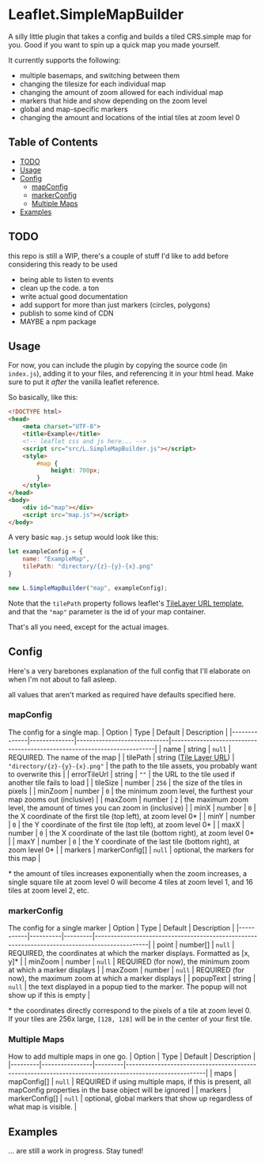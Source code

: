 # Leaflet.SimpleMapBuilder
A silly little plugin that takes a config and builds a tiled CRS.simple map for you. Good if you want to spin up a quick map you made yourself.

It currently supports the following:
- multiple basemaps, and switching between them
- changing the tilesize for each individual map
- changing the amount of zoom allowed for each individual map
- markers that hide and show depending on the zoom level
- global and map-specific markers
- changing the amount and locations of the intial tiles at zoom level 0

## Table of Contents
  * [TODO](#todo)
  * [Usage](#usage)
  * [Config](#config)
    + [mapConfig](#mapconfig)
    + [markerConfig](#markerconfig)
    + [Multiple Maps](#multiple-maps)
  * [Examples](#examples)

## TODO
this repo is still a WIP, there's a couple of stuff I'd like to add before considering this ready to be used
- being able to listen to events
- clean up the code. a ton
- write actual good documentation
- add support for more than just markers (circles, polygons)
- publish to some kind of CDN
- MAYBE a npm package

## Usage
For now, you can include the plugin by copying the source code (in `index.js`), adding it to your files, and referencing it in your html head. Make sure to put it *after* the vanilla leaflet reference.

So basically, like this:
```html
<!DOCTYPE html>
<head>
    <meta charset="UTF-8">
    <title>Example</title>
    <!-- leaflet css and js here... -->
    <script src="src/L.SimpleMapBuilder.js"></script>
    <style>
        #map {
            height: 700px;
        }
    </style>
</head>
<body>
    <div id="map"></div>
    <script src="map.js"></script>
</body>
```

A very basic `map.js` setup would look like this:
```js
let exampleConfig = {
    name: "ExampleMap",
    tilePath: "directory/{z}-{y}-{x}.png"
}

new L.SimpleMapBuilder("map", exampleConfig);
```
Note that the `tilePath` property follows leaflet's [TileLayer URL template](https://leafletjs.com/reference.html#tilelayer), and that the `"map"` parameter is the id of your map container.

That's all you need, except for the actual images.

## Config
Here's a very barebones explanation of the full config that I'll elaborate on when I'm not about to fall asleep.

all values that aren't marked as required have defaults specified here.

### mapConfig
The config for a single map.
| Option       | Type         | Default                     | Description                                                             |
|--------------|--------------|-----------------------------|-------------------------------------------------------------------------|
| name         | string       | `null`                        | REQUIRED. The name of the map                                           |
| tilePath     | string ([Tile Layer URL](https://leafletjs.com/reference.html#tilelayer))      | `"directory/{z}-{y}-{x}.png"` | the path to the tile assets, you probably want to overwrite this        |
| errorTileUrl | string       | `""`                          | the URL to the tile used if another tile fails to load                  |
| tileSize     | number       | `256`                         | the size of the tiles in pixels                                         |
| minZoom      | number       | `0`                           | the minimum zoom level, the furthest your map zooms out (inclusive)     |
| maxZoom      | number       | `2`                           | the maximum zoom level, the amount of times you can zoom in (inclusive) |
| minX         | number       | `0`                           | the X coordinate of the first tile (top left), at zoom level 0*         |
| minY         | number       | `0`                           | the Y coordinate of the first tile (top left), at zoom level 0*         |
| maxX         | number       | `0`                           | the X coordinate of the last tile (bottom right), at zoom level 0*      |
| maxY         | number       | `0`                           | the Y coordinate of the last tile (bottom right), at zoom level 0*      |
| markers      | markerConfig[] | `null`                        | optional, the markers for this map                                      |


\* the amount of tiles increases exponentially when the zoom increases, a single square tile at zoom level 0 will become 4 tiles at zoom level 1, and 16 tiles at zoom level 2, etc.

### markerConfig
The config for a single marker
| Option    | Type     | Default | Description                                                                                   |
|-----------|----------|---------|-----------------------------------------------------------------------------------------------|
| point     | number[] | `null`  | REQUIRED, the coordinates at which the marker displays. Formatted as [x, y]*                   |
| minZoom   | number   | `null`  | REQUIRED (for now), the minimum zoom at which a marker displays                               |
| maxZoom   | number   | `null`  | REQUIRED (for now), the maximum zoom at which a marker displays                               |
| popupText | string   | `null`  | the text displayed in a popup tied to the marker. The popup will not show up if this is empty |

\* the coordinates directly correspond to the pixels of a tile at zoom level 0. If your tiles are 256x large, `[128, 128]` will be in the center of your first tile.

### Multiple Maps
How to add multiple maps in one go.
| Option  | Type           | Default | Description                                                                                           |
|---------|----------------|---------|-------------------------------------------------------------------------------------------------------|
| maps    | mapConfig[]    | `null`  | REQUIRED if using multiple maps, if this is present, all mapConfig properties in the base object will be ignored |
| markers | markerConfig[] | `null`  | optional, global markers that show up regardless of what map is visible.                              |

## Examples
... are still a work in progress. Stay tuned!